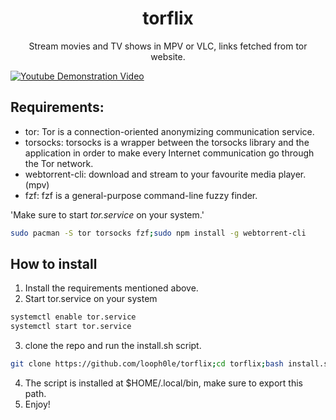 <h1 align="center">torflix</h1>
<p align="center">Stream movies and TV shows in MPV or VLC, links fetched from tor website.</p>

[![Youtube Demonstration Video](http://img.youtube.com/vi/RVDRy-Kc4xA/0.jpg)](https://www.youtube.com/embed/RVDRy-Kc4xA)

## Requirements:
- tor: Tor is a connection-oriented anonymizing communication service.
- torsocks: torsocks is a wrapper between the torsocks library and the application in order to make every Internet communication go through the Tor network.
- webtorrent-cli: download and stream to your favourite media player. (mpv)
- fzf: fzf is a general-purpose command-line fuzzy finder.

'Make sure to start *tor.service* on your system.'

```bash
sudo pacman -S tor torsocks fzf;sudo npm install -g webtorrent-cli
```
## How to install
1. Install the requirements mentioned above.
2. Start tor.service on your system
```bash
systemctl enable tor.service
systemctl start tor.service
```
3. clone the repo and run the install.sh script.
```bash
git clone https://github.com/looph0le/torflix;cd torflix;bash install.sh
```
4. The script is installed at $HOME/.local/bin, make sure to export this path.
5. Enjoy!
